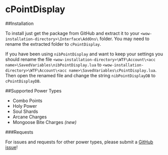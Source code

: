 # cPointDisplay

##Installation

To install just get the package from GitHub and extract it to your `<wow-installation-directory>\Interface\AddOns\` folder. You may need to rename the extracted folder to `cPointDisplay`.

If you have been using `nibPointDisplay` and want to keep your settings you should rename the file `<wow-installation-directory>\WTF\Account\<acc name>\SavedVariables\nibPointDisplay.lua` to `<wow-installation-directory>\WTF\Account\<acc name>\SavedVariables\cPointDisplay.lua`.
Then open the renamed file and change the string `nibPointDisplayDB` to `cPointDisplayDB`.

##Supported Power Types

- Combo Points
- Holy Power
- Soul Shards
- Arcane Charges
- Mongoose Bite Charges *(new)*

###Requests

For issues and requests for other power types, please submit a [GitHub issue](https://github.com/ChronosSF/cPointDisplay/issues/new)!